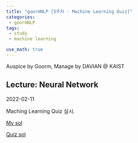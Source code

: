 ```yaml
---
title: "goormNLP [5주차 - Machine Learning Quiz]"  
categories:
 - goormNLP
tags:
 - study
 - machine learning

use_math: true
---
```


Auspice by Goorm, Manage by DAVIAN @ KAIST

## Lecture: Neural Network

2022-02-11

Maching Learning Quiz 실시.



[My sol](https://github.com/wjh1065/goormNLP/blob/main/03_Machine_Learning/my_sol/220211_ML_Quiz.pdf)



[Quiz sol](https://github.com/wjh1065/goormNLP/blob/main/03_Machine_Learning/sol/ML_Quiz_answer.pdf)

